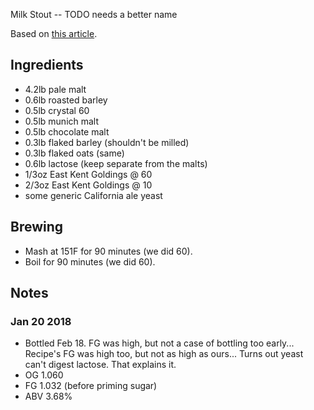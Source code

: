 Milk Stout -- TODO needs a better name

Based on [this article](https://www.homebrewersassociation.org/homebrew-recipe/left-hand-milk-stout-clone/).

## Ingredients

* 4.2lb pale malt
* 0.6lb roasted barley
* 0.5lb crystal 60
* 0.5lb munich malt
* 0.5lb chocolate malt
* 0.3lb flaked barley (shouldn't be milled)
* 0.3lb flaked oats (same)
* 0.6lb lactose (keep separate from the malts)
* 1/3oz East Kent Goldings @ 60
* 2/3oz East Kent Goldings @ 10
* some generic California ale yeast

## Brewing

* Mash at 151F for 90 minutes (we did 60).
* Boil for 90 minutes (we did 60).

## Notes
### Jan 20 2018
* Bottled Feb 18. FG was high, but not a case of bottling too early...
  Recipe's FG was high too, but not as high as ours...
  Turns out yeast can't digest lactose. That explains it.
* OG 1.060
* FG 1.032 (before priming sugar)
* ABV 3.68%

